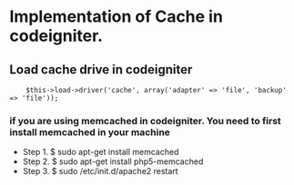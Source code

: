 # Implementation of Cache in codeigniter.

## Load cache drive in codeigniter 
		$this->load->driver('cache', array('adapter' => 'file', 'backup' => 'file'));
### **if you are using memcached in codeigniter. You need to first install memcached in your machine**
* Step 1. 
	$ sudo apt-get install memcached 
* Step 2. 
	$ sudo apt-get install php5-memcached 
* Step 3. 
	$ sudo /etc/init.d/apache2 restart 



 
  
